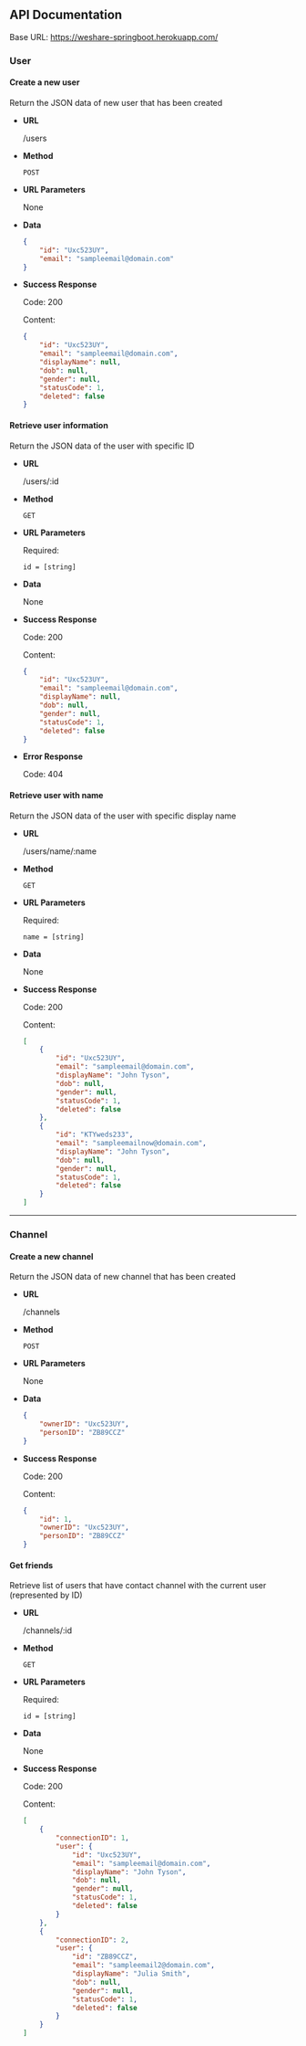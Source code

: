 ## API Documentation

Base URL: https://weshare-springboot.herokuapp.com/

### User

#### Create a new user

Return the JSON data of new user that has been created

- **URL**

  /users

- **Method**

  `POST`

- **URL Parameters**

  None

- **Data**

  ```json
  {
      "id": "Uxc523UY",
      "email": "sampleemail@domain.com"
  }
  ```

- **Success Response**

  Code: 200

  Content:

  ```json
  {
      "id": "Uxc523UY",
      "email": "sampleemail@domain.com",
      "displayName": null,
      "dob": null,
      "gender": null,
      "statusCode": 1,
      "deleted": false
  }
  ```



#### Retrieve user information

Return the JSON data of the user with specific ID

- **URL**

  /users/:id

- **Method**

  `GET`

- **URL Parameters**

  Required:

  `id = [string]`

- **Data**

  None

- **Success Response**

  Code: 200

  Content:

  ```json
  {
      "id": "Uxc523UY",
      "email": "sampleemail@domain.com",
      "displayName": null,
      "dob": null,
      "gender": null,
      "statusCode": 1,
      "deleted": false
  }
  ```

- **Error Response**

  Code: 404



#### Retrieve user with name

Return the JSON data of the user with specific display name

- **URL**

  /users/name/:name

- **Method**

  `GET`

- **URL Parameters**

  Required:

  `name = [string]`

- **Data**

  None

- **Success Response**

  Code: 200

  Content:

  ```json
  [
      {
          "id": "Uxc523UY",
          "email": "sampleemail@domain.com",
          "displayName": "John Tyson",
          "dob": null,
          "gender": null,
          "statusCode": 1,
          "deleted": false
      },
      {
          "id": "KTYweds233",
          "email": "sampleemailnow@domain.com",
          "displayName": "John Tyson",
          "dob": null,
          "gender": null,
          "statusCode": 1,
          "deleted": false
      }
  ]
  ```

---

### Channel

#### Create a new channel

Return the JSON data of new channel that has been created

- **URL**

  /channels

- **Method**

  `POST`

- **URL Parameters**

  None

- **Data**

  ```json
  {
      "ownerID": "Uxc523UY",
      "personID": "ZB89CCZ"
  }
  ```

- **Success Response**

  Code: 200

  Content:

  ```json
  {
      "id": 1,
      "ownerID": "Uxc523UY",
      "personID": "ZB89CCZ"
  }
  ```



#### Get friends

Retrieve list of users that have contact channel with the current user (represented by ID)

- **URL**

  /channels/:id

- **Method**

  `GET`

- **URL Parameters**

  Required:

  `id = [string]`

- **Data**

  None

- **Success Response**

  Code: 200

  Content:

  ```json
  [
      {
          "connectionID": 1,
          "user": {
              "id": "Uxc523UY",
              "email": "sampleemail@domain.com",
              "displayName": "John Tyson",
              "dob": null,
              "gender": null,
              "statusCode": 1,
              "deleted": false
          }
      },
      {
          "connectionID": 2,
          "user": {
              "id": "ZB89CCZ",
              "email": "sampleemail2@domain.com",
              "displayName": "Julia Smith",
              "dob": null,
              "gender": null,
              "statusCode": 1,
              "deleted": false
          }
      }
  ]
  ```